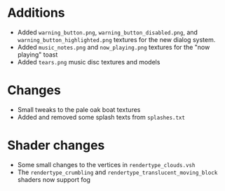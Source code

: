 # Additions
- Added `warning_button.png`, `warning_button_disabled.png`, and `warning_button_highlighted.png` textures for the new dialog system.
- Added `music_notes.png` and `now_playing.png` textures for the "now playing" toast
- Added `tears.png` music disc textures and models

# Changes
- Small tweaks to the pale oak boat textures
- Added and removed some splash texts from `splashes.txt`

# Shader changes
- Some small changes to the vertices in `rendertype_clouds.vsh`
- The `rendertype_crumbling` and `rendertype_translucent_moving_block` shaders now support fog